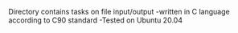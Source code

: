 Directory contains tasks on file input/output
-written in C language according to C90 standard
-Tested on Ubuntu 20.04
